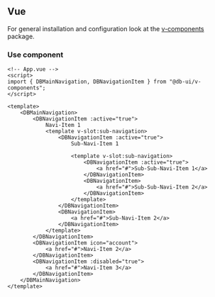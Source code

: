## Vue

For general installation and configuration look at the [v-components](https://www.npmjs.com/package/@db-ui/v-components) package.

### Use component

```vue App.vue
<!-- App.vue -->
<script>
import { DBMainNavigation, DBNavigationItem } from "@db-ui/v-components";
</script>

<template>
	<DBMainNavigation>
		<DBNavigationItem :active="true">
			Navi-Item 1
			<template v-slot:sub-navigation>
				<DBNavigationItem :active="true">
					Sub-Navi-Item 1

					<template v-slot:sub-navigation>
						<DBNavigationItem :active="true">
							<a href="#">Sub-Sub-Navi-Item 1</a>
						</DBNavigationItem>
						<DBNavigationItem>
							<a href="#">Sub-Sub-Navi-Item 2</a>
						</DBNavigationItem>
					</template>
				</DBNavigationItem>
				<DBNavigationItem>
					<a href="#">Sub-Navi-Item 2</a>
				</DBNavigationItem>
			</template>
		</DBNavigationItem>
		<DBNavigationItem icon="account">
			<a href="#">Navi-Item 2</a>
		</DBNavigationItem>
		<DBNavigationItem :disabled="true">
			<a href="#">Navi-Item 3</a>
		</DBNavigationItem>
	</DBMainNavigation>
</template>
```
